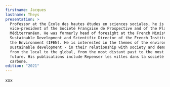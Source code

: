 ```yaml
---
firstname: Jacques
lastname: Theys 
presentation: >
  Professor at the École des hautes études en sciences sociales, he is
  vice-president of the Société Française de Prospective and of the Plan Bleu
  Méditerranéen. He was formerly head of foresight at the French Ministry of
  Sustainable Development and Scientific Director of the French Institute for
  the Environment (IFEN). He is interested in the themes of the environment and
  sustainable development - in their relationship with society and democracy -
  from the local to the global, from the most distant past to the most distant
  future. His publications include Repenser les villes dans la société post
  carbone.
edition: "2021"
---
```

xxx